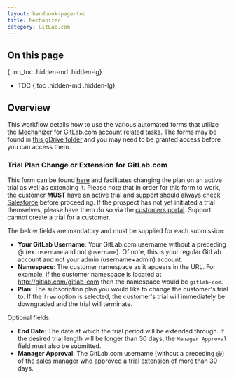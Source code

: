 ```yaml
---
layout: handbook-page-toc
title: Mechanizer
category: GitLab.com
---
```


## On this page
{:.no_toc .hidden-md .hidden-lg}

- TOC
{:toc .hidden-md .hidden-lg}

## Overview

This workflow details how to use the various automated forms that utilize the [Mechanizer](https://gitlab.com/gitlab-com/support/toolbox/mechanizer) for GitLab.com account related tasks.  The forms may be found in [this gDrive folder](https://drive.google.com/drive/folders/1Ux_UKUbX7Y3rLu8L8OM_YVImnEkKF4vW) and you may need to be granted access before you can access them.

### Trial Plan Change or Extension for GitLab.com

This form can be found [here](https://docs.google.com/forms/d/1CTmzp2FoxBJNGZudF-kdP-OZeHcV2hvV45Q4Aoi7LQQ/) and facilitates changing the plan on an active trial as well as extending it.  Please note that in order for this form to work, the customer **MUST** have an active trial and support should always check [Salesforce](https://gitlab.my.salesforce.com/) before proceeding.  If the prospect has not yet initiated a trial themselves, please have them do so via the [customers portal](https://customers.gitlab.com/trials/new?gl_com=true).  Support cannot create a trial for a customer.

The below fields are mandatory and must be supplied for each submission:

- **Your GitLab Username**: Your GitLab.com username without a preceding @ (ex. `username` and not `@username`).  Of note, this is your regular GitLab account and not your admin (username+admin) account.
- **Namespace**: The customer namespace as it appears in the URL.  For example, if the customer namespace is located at http://gitlab.com/gitlab-com then the namespace would be `gitlab-com`.
- **Plan**: The subscription plan you would like to change the customer's trial to.  If the `free` option is selected, the customer's trial will immediately be downgraded and the trial will terminate.

Optional fields:

- **End Date**: The date at which the trial period will be extended through. If the desired trial length will be longer than 30 days, the `Manager Approval` field must also be submitted.
- **Manager Approval**: The GitLab.com username (without a preceding @) of the sales manager who approved a trial extension of more than 30 days.
